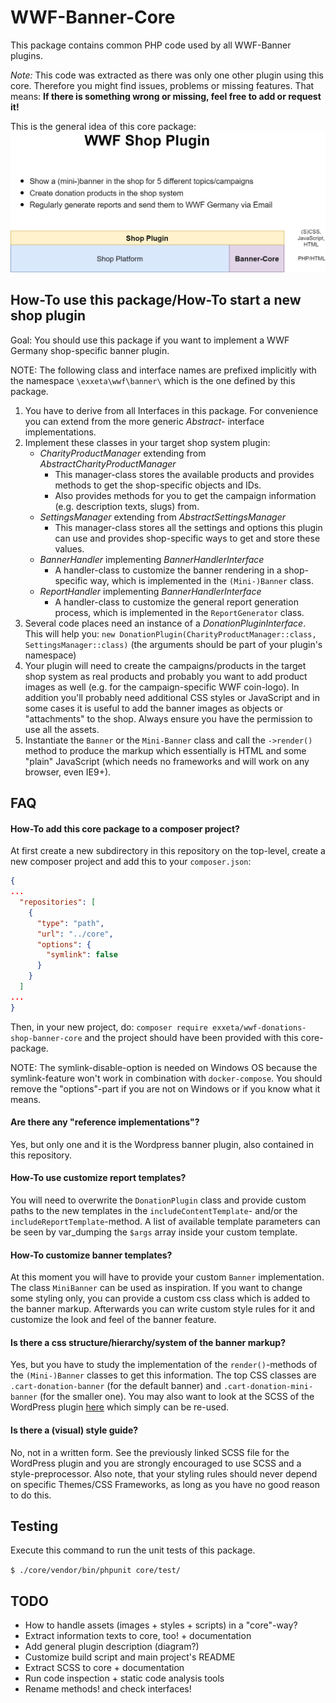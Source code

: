 # WWF-Banner-Core

This package contains common PHP code used by all WWF-Banner plugins.

*Note:* This code was extracted as there was only one other plugin using this core. Therefore you might find issues, problems
or missing features. That means: **If there is something wrong or missing, feel free to add or request it!**

This is the general idea of this core package:
![](./docs/shop_plugin_overview.png)

## How-To use this package/How-To start a new shop plugin

Goal: You should use this package if you want to implement a WWF Germany shop-specific banner plugin.

NOTE: The following class and interface names are prefixed implicitly with the namespace `\exxeta\wwf\banner\`
which is the one defined by this package.

1. You have to derive from all Interfaces in this package. For convenience you can extend from the more 
generic *Abstract-* interface implementations.
2. Implement these classes in your target shop system plugin:
    * *CharityProductManager* extending from *AbstractCharityProductManager*
        * This manager-class stores the available products and provides methods to get the shop-specific objects and IDs.
        * Also provides methods for you to get the campaign information (e.g. description texts, slugs) from.
    * *SettingsManager* extending from *AbstractSettingsManager*
        * This manager-class stores all the settings and options this plugin can use and provides shop-specific ways to get and store these values.
    * *BannerHandler* implementing *BannerHandlerInterface*
        * A handler-class to customize the banner rendering in a shop-specific way, which is implemented in the `(Mini-)Banner` class.
    * *ReportHandler* implementing *BannerHandlerInterface*
        * A handler-class to customize the general report generation process, which is implemented in the `ReportGenerator` class.
3. Several code places need an instance of a *DonationPluginInterface*. This will help you:
    `new DonationPlugin(CharityProductManager::class, SettingsManager::class)` 
    (the arguments should be part of your plugin's namespace)
4. Your plugin will need to create the campaigns/products in the target shop system as real products and probably you want to add
product images as well (e.g. for the campaign-specific WWF coin-logo). In addition you'll probably need additional CSS styles or JavaScript and
in some cases it is useful to add the banner images as objects or "attachments" to the shop. Always ensure you have the permission to use all the assets.
5. Instantiate the `Banner` or the `Mini-Banner` class and call the `->render()` method to produce the markup which 
essentially is HTML and some "plain" JavaScript (which needs no frameworks and will work on any browser, even IE9+). 

## FAQ
#### How-To add this core package to a composer project?
At first create a new subdirectory in this repository on the top-level, create a new composer project and add this to your `composer.json`:
```json
{
...
  "repositories": [
    {
      "type": "path",
      "url": "../core",
      "options": {
        "symlink": false
      }
    }
  ]
...
}
```
Then, in your new project, do: `composer require exxeta/wwf-donations-shop-banner-core` and the project
 should have been provided with this core-package.

NOTE: The symlink-disable-option is needed on Windows OS because the symlink-feature won't work in combination with `docker-compose`.
You should remove the "options"-part if you are not on Windows or if you know what it means.

#### Are there any "reference implementations"?
Yes, but only one and it is the Wordpress banner plugin, also contained in this repository.

#### How-To use customize report templates?
You will need to overwrite the `DonationPlugin` class and provide custom paths to the new templates in the `includeContentTemplate`- and/or
the `includeReportTemplate`-method. A list of available template parameters can be seen by var_dumping the `$args` array inside 
your custom template.

#### How-To customize banner templates?
At this moment you will have to provide your custom `Banner` implementation. The class `MiniBanner` can be used as inspiration.
If you want to change some styling only, you can provide a custom css class which is added to the banner markup. 
Afterwards you can write custom style rules for it and customize the look and feel of the banner feature.

#### Is there a css structure/hierarchy/system of the banner markup?
Yes, but you have to study the implementation of the `render()`-methods of the `(Mini-)Banner` classes to get this information.
The top CSS classes are `.cart-donation-banner` (for the default banner) and `.cart-donation-mini-banner` (for the smaller one).
You may also want to look at the SCSS of the WordPress plugin [here](https://github.com/EXXETA/wordpress-plugin-donations/blob/master/wwf-donations-plugin/styles/banner.scss) which simply can be re-used.

#### Is there a (visual) style guide?
No, not in a written form. See the previously linked SCSS file for the WordPress plugin and you are strongly encouraged to use SCSS and a style-preprocessor.
Also note, that your styling rules should never depend on specific Themes/CSS Frameworks, as long as you have no good reason to do this. 

## Testing
Execute this command to run the unit tests of this package.
 
`$ ./core/vendor/bin/phpunit core/test/`

## TODO
- How to handle assets (images + styles + scripts) in a "core"-way?
- Extract information texts to core, too! + documentation
- Add general plugin description (diagram?)
- Customize build script and main project's README
- Extract SCSS to core + documentation
- Run code inspection + static code analysis tools
- Rename methods! and check interfaces!